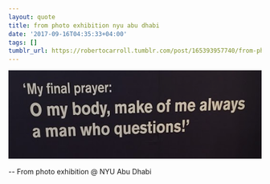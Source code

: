 ```yaml
---
layout: quote
title: from photo exhibition nyu abu dhabi
date: '2017-09-16T04:35:33+04:00'
tags: []
tumblr_url: https://robertocarroll.tumblr.com/post/165393957740/from-photo-exhibition-nyu-abu-dhabi
---
```

<img src="/images/quotes/tumblr_owd6j9Yazt1u0ytjpo1_540.png"/>

-- From photo exhibition @ NYU Abu Dhabi

